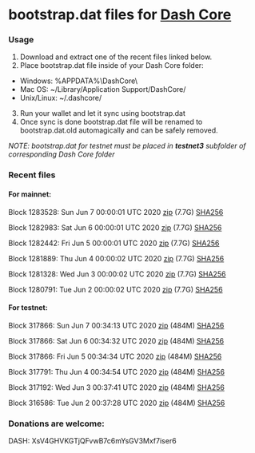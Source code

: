 # bootstrap.dat files for [Dash Core](https://github.com/dashpay/dash)

### Usage

1. Download and extract one of the recent files linked below.
2. Place bootstrap.dat file inside of your Dash Core folder:
 - Windows: %APPDATA%\DashCore\
 - Mac OS: ~/Library/Application Support/DashCore/
 - Unix/Linux: ~/.dashcore/
3. Run your wallet and let it sync using bootstrap.dat
4. Once sync is done bootstrap.dat file will be renamed to bootstrap.dat.old automagically and can be safely removed.

_NOTE: bootstrap.dat for testnet must be placed in **testnet3** subfolder of corresponding Dash Core folder_

### Recent files

#### For mainnet:

Block 1283528: Sun Jun  7 00:00:01 UTC 2020 [zip](https://dash-bootstrap.ams3.digitaloceanspaces.com/mainnet/2020-06-07/bootstrap.dat.zip) (7.7G) [SHA256](https://dash-bootstrap.ams3.digitaloceanspaces.com/mainnet/2020-06-07/sha256.txt)

Block 1282983: Sat Jun  6 00:00:01 UTC 2020 [zip](https://dash-bootstrap.ams3.digitaloceanspaces.com/mainnet/2020-06-06/bootstrap.dat.zip) (7.7G) [SHA256](https://dash-bootstrap.ams3.digitaloceanspaces.com/mainnet/2020-06-06/sha256.txt)

Block 1282442: Fri Jun  5 00:00:01 UTC 2020 [zip](https://dash-bootstrap.ams3.digitaloceanspaces.com/mainnet/2020-06-05/bootstrap.dat.zip) (7.7G) [SHA256](https://dash-bootstrap.ams3.digitaloceanspaces.com/mainnet/2020-06-05/sha256.txt)

Block 1281889: Thu Jun  4 00:00:02 UTC 2020 [zip](https://dash-bootstrap.ams3.digitaloceanspaces.com/mainnet/2020-06-04/bootstrap.dat.zip) (7.7G) [SHA256](https://dash-bootstrap.ams3.digitaloceanspaces.com/mainnet/2020-06-04/sha256.txt)

Block 1281328: Wed Jun  3 00:00:02 UTC 2020 [zip](https://dash-bootstrap.ams3.digitaloceanspaces.com/mainnet/2020-06-03/bootstrap.dat.zip) (7.7G) [SHA256](https://dash-bootstrap.ams3.digitaloceanspaces.com/mainnet/2020-06-03/sha256.txt)

Block 1280791: Tue Jun  2 00:00:02 UTC 2020 [zip](https://dash-bootstrap.ams3.digitaloceanspaces.com/mainnet/2020-06-02/bootstrap.dat.zip) (7.7G) [SHA256](https://dash-bootstrap.ams3.digitaloceanspaces.com/mainnet/2020-06-02/sha256.txt)


#### For testnet:

Block 317866: Sun Jun  7 00:34:13 UTC 2020 [zip](https://dash-bootstrap.ams3.digitaloceanspaces.com/testnet/2020-06-07/bootstrap.dat.zip) (484M) [SHA256](https://dash-bootstrap.ams3.digitaloceanspaces.com/testnet/2020-06-07/sha256.txt)

Block 317866: Sat Jun  6 00:34:32 UTC 2020 [zip](https://dash-bootstrap.ams3.digitaloceanspaces.com/testnet/2020-06-06/bootstrap.dat.zip) (484M) [SHA256](https://dash-bootstrap.ams3.digitaloceanspaces.com/testnet/2020-06-06/sha256.txt)

Block 317866: Fri Jun  5 00:34:34 UTC 2020 [zip](https://dash-bootstrap.ams3.digitaloceanspaces.com/testnet/2020-06-05/bootstrap.dat.zip) (484M) [SHA256](https://dash-bootstrap.ams3.digitaloceanspaces.com/testnet/2020-06-05/sha256.txt)

Block 317791: Thu Jun  4 00:34:54 UTC 2020 [zip](https://dash-bootstrap.ams3.digitaloceanspaces.com/testnet/2020-06-04/bootstrap.dat.zip) (484M) [SHA256](https://dash-bootstrap.ams3.digitaloceanspaces.com/testnet/2020-06-04/sha256.txt)

Block 317192: Wed Jun  3 00:37:41 UTC 2020 [zip](https://dash-bootstrap.ams3.digitaloceanspaces.com/testnet/2020-06-03/bootstrap.dat.zip) (484M) [SHA256](https://dash-bootstrap.ams3.digitaloceanspaces.com/testnet/2020-06-03/sha256.txt)

Block 316586: Tue Jun  2 00:37:28 UTC 2020 [zip](https://dash-bootstrap.ams3.digitaloceanspaces.com/testnet/2020-06-02/bootstrap.dat.zip) (484M) [SHA256](https://dash-bootstrap.ams3.digitaloceanspaces.com/testnet/2020-06-02/sha256.txt)


### Donations are welcome:

DASH: XsV4GHVKGTjQFvwB7c6mYsGV3Mxf7iser6
